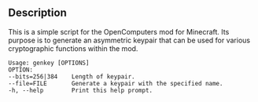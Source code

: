## Description
This is a simple script for the OpenComputers mod for Minecraft. Its purpose is to generate an asymmetric keypair that can be used for various cryptographic functions within the mod.

```
Usage: genkey [OPTIONS]
OPTION:
--bits=256|384    Length of keypair.
--file=FILE       Generate a keypair with the specified name.
-h, --help        Print this help prompt.
```
